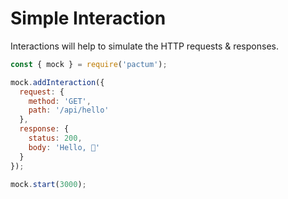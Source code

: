 # Simple Interaction

Interactions will help to simulate the HTTP requests & responses.

<v-clicks>

```js {all|1,14|3,12|4,8|4-7|8-11|all}
const { mock } = require('pactum');

mock.addInteraction({
  request: {
    method: 'GET',
    path: '/api/hello'
  },
  response: {
    status: 200,
    body: 'Hello, 👋'
  }
});

mock.start(3000);
```

</v-clicks>